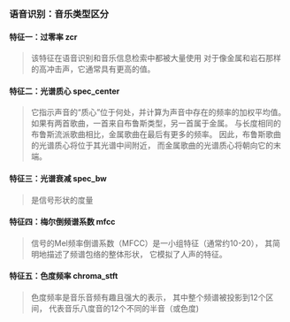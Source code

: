 ### 语音识别：音乐类型区分
#### 特征一：过零率 zcr
> 该特征在语音识别和音乐信息检索中都被大量使用
> 对于像金属和岩石那样的高冲击声，它通常具有更高的值。
>
#### 特征二：光谱质心 spec_center
> 它指示声音的“质心”位于何处，并计算为声音中存在的频率的加权平均值。
> 如果有两首歌曲，一首来自布鲁斯类型，另一首属于金属。
> 与长度相同的布鲁斯流派歌曲相比，金属歌曲在最后有更多的频率。
> 因此，布鲁斯歌曲的光谱质心将位于其光谱中间附近，
> 而金属歌曲的光谱质心将朝向它的末端。
>
#### 特征三：光谱衰减 spec_bw
> 是信号形状的度量
>
#### 特征四：梅尔倒频谱系数 mfcc
> 信号的Mel频率倒谱系数（MFCC）是一小组特征（通常约10-20），
> 其简明地描述了频谱包络的整体形状，
> 它模拟了人声的特征。
>
#### 特征五：色度频率 chroma_stft
> 色度频率是音乐音频有趣且强大的表示，
> 其中整个频谱被投影到12个区间，
> 代表音乐八度音的12个不同的半音（或色度)